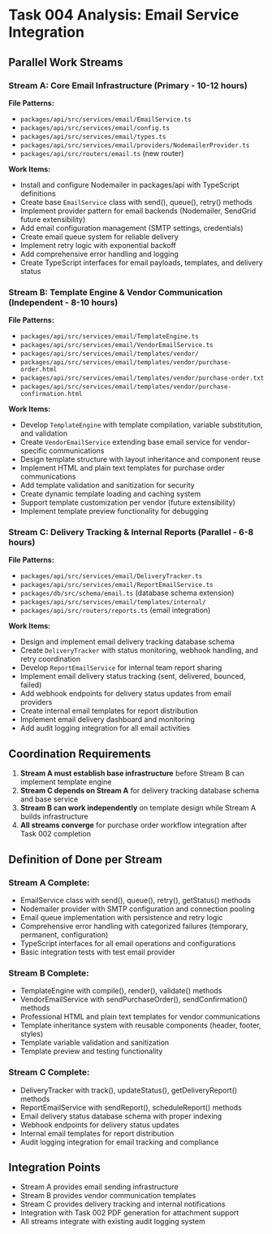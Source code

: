# Task 004 Analysis: Email Service Integration

## Parallel Work Streams

### Stream A: Core Email Infrastructure (Primary - 10-12 hours)
**File Patterns:**
- `packages/api/src/services/email/EmailService.ts`
- `packages/api/src/services/email/config.ts`
- `packages/api/src/services/email/types.ts`
- `packages/api/src/services/email/providers/NodemailerProvider.ts`
- `packages/api/src/routers/email.ts` (new router)

**Work Items:**
- Install and configure Nodemailer in packages/api with TypeScript definitions
- Create base `EmailService` class with send(), queue(), retry() methods
- Implement provider pattern for email backends (Nodemailer, SendGrid future extensibility)
- Add email configuration management (SMTP settings, credentials)
- Create email queue system for reliable delivery
- Implement retry logic with exponential backoff
- Add comprehensive error handling and logging
- Create TypeScript interfaces for email payloads, templates, and delivery status

### Stream B: Template Engine & Vendor Communication (Independent - 8-10 hours)
**File Patterns:**
- `packages/api/src/services/email/TemplateEngine.ts`
- `packages/api/src/services/email/VendorEmailService.ts`
- `packages/api/src/services/email/templates/vendor/`
- `packages/api/src/services/email/templates/vendor/purchase-order.html`
- `packages/api/src/services/email/templates/vendor/purchase-order.txt`
- `packages/api/src/services/email/templates/vendor/purchase-confirmation.html`

**Work Items:**
- Develop `TemplateEngine` with template compilation, variable substitution, and validation
- Create `VendorEmailService` extending base email service for vendor-specific communications
- Design template structure with layout inheritance and component reuse
- Implement HTML and plain text templates for purchase order communications
- Add template validation and sanitization for security
- Create dynamic template loading and caching system
- Support template customization per vendor (future extensibility)
- Implement template preview functionality for debugging

### Stream C: Delivery Tracking & Internal Reports (Parallel - 6-8 hours)
**File Patterns:**
- `packages/api/src/services/email/DeliveryTracker.ts`
- `packages/api/src/services/email/ReportEmailService.ts`
- `packages/db/src/schema/email.ts` (database schema extension)
- `packages/api/src/services/email/templates/internal/`
- `packages/api/src/routers/reports.ts` (email integration)

**Work Items:**
- Design and implement email delivery tracking database schema
- Create `DeliveryTracker` with status monitoring, webhook handling, and retry coordination
- Develop `ReportEmailService` for internal team report sharing
- Implement email delivery status tracking (sent, delivered, bounced, failed)
- Add webhook endpoints for delivery status updates from email providers
- Create internal email templates for report distribution
- Implement email delivery dashboard and monitoring
- Add audit logging integration for all email activities

## Coordination Requirements

1. **Stream A must establish base infrastructure** before Stream B can implement template engine
2. **Stream C depends on Stream A** for delivery tracking database schema and base service
3. **Stream B can work independently** on template design while Stream A builds infrastructure
4. **All streams converge** for purchase order workflow integration after Task 002 completion

## Definition of Done per Stream

### Stream A Complete:
- EmailService class with send(), queue(), retry(), getStatus() methods
- Nodemailer provider with SMTP configuration and connection pooling
- Email queue implementation with persistence and retry logic
- Comprehensive error handling with categorized failures (temporary, permanent, configuration)
- TypeScript interfaces for all email operations and configurations
- Basic integration tests with test email provider

### Stream B Complete:
- TemplateEngine with compile(), render(), validate() methods
- VendorEmailService with sendPurchaseOrder(), sendConfirmation() methods
- Professional HTML and plain text templates for vendor communications
- Template inheritance system with reusable components (header, footer, styles)
- Template variable validation and sanitization
- Template preview and testing functionality

### Stream C Complete:
- DeliveryTracker with track(), updateStatus(), getDeliveryReport() methods
- ReportEmailService with sendReport(), scheduleReport() methods
- Email delivery status database schema with proper indexing
- Webhook endpoints for delivery status updates
- Internal email templates for report distribution
- Audit logging integration for email tracking and compliance

## Integration Points

- Stream A provides email sending infrastructure
- Stream B provides vendor communication templates
- Stream C provides delivery tracking and internal notifications
- Integration with Task 002 PDF generation for attachment support
- All streams integrate with existing audit logging system
